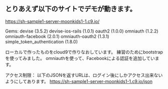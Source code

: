 


## とりあえず以下のサイトでデモが動きます。

https://sh-sample1-server-moonkids1-1.c9.io/

Gems:
devise (3.5.2)
devise-ios-rails (1.0.1)
oauth2 (1.0.0)
omniauth (1.2.2)
omniauth-facebook (2.0.1)
omniauth-oauth2 (1.3.1)
simple_token_authentication (1.8.0)


ローカルで作ったものをcloud9で作りなおしています。
練習のためにbootstrapを使ってみました。
omniauthを使って、Facebookによる認証を追加しています。

アクセス制限：
以下のJSONを返すURLは、ログイン後にしかアクセス出来ないようにしてあります。
https://sh-sample1-server-moonkids1-1.c9.io/json

